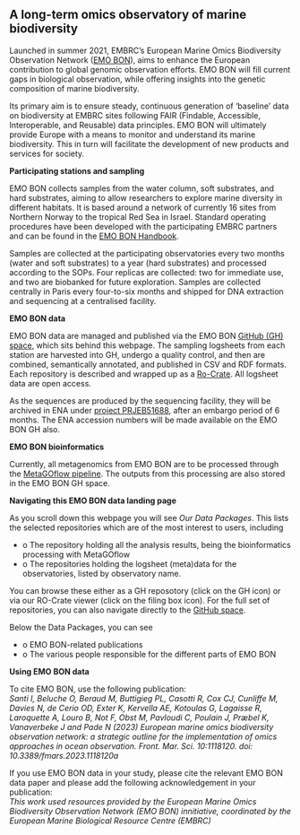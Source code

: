 ## A long-term omics observatory of marine biodiversity

Launched in summer 2021, EMBRC’s European Marine Omics Biodiversity Observation Network ([EMO BON](https://www.embrc.eu/services/emo-bon)), aims to enhance the European contribution to global genomic observation efforts. EMO BON will fill current gaps in biological observation, while offering insights into the genetic composition of marine biodiversity.

Its primary aim is to ensure steady, continuous generation of ‘baseline’ data on biodiversity at EMBRC sites following FAIR (Findable, Accessible, Interoperable, and Reusable) data principles. EMO BON will ultimately provide Europe with a means to monitor and understand its marine biodiversity. This in turn will facilitate the development of new products and services for society.

**Participating stations and sampling**

EMO BON collects samples from the water column, soft substrates, and hard substrates, aiming to allow researchers to explore marine diversity in different habitats. It is based around a network of currently 16 sites from Northern Norway to the tropical Red Sea in Israel. Standard operating procedures have been developed with the participating EMBRC partners and can be found in the [EMO BON Handbook](https://www.embrc.eu/newsroom/publications/european-marine-omics-biodiversity-observation-network-emo-bon-handbook).  

Samples are collected at the participating observatories every two months (water and soft substrates) to a year (hard substrates) and processed according to the SOPs. Four replicas are collected: two for immediate use, and two are biobanked for future exploration. Samples are collected centrally in Paris every four-to-six months and shipped for DNA extraction and sequencing at a centralised facility. 

**EMO BON data**

EMO BON data are managed and published via the EMO BON [GitHub (GH) space](https://github.com/emo-bon), which sits behind this webpage. The sampling logsheets from each station are harvested into GH, undergo a quality control, and then are combined, semantically annotated, and published in CSV and RDF formats. Each repository is described and wrapped up as a [Ro-Crate](https://www.researchobject.org/ro-crate/). All logsheet data are open access. 

As the sequences are produced by the sequencing facility, they will be archived in ENA under [project PRJEB51688](https://www.ebi.ac.uk/ena/browser/view/PRJEB51688), after an embargo period of 6 months. The ENA accession numbers will be made available on the  EMO BON GH also. 

**EMO BON bioinformatics** 

Currently, all metagenomics from EMO BON are to be processed through the [MetaGOflow pipeline](https://academic.oup.com/gigascience/article/doi/10.1093/gigascience/giad078/7321054). The outputs from this processing are also stored in the EMO BON GH space. 

**Navigating this EMO BON data landing page**

As you scroll down this webpage you will see _Our Data Packages_. This lists the selected repositories which are of the most interest to users, including
- o The repository holding all the analysis results, being the bioinformatics processing with MetaGOflow
- o The repositories holding the logsheet (meta)data for the observatories, listed by observatory name.<br>

<!--
- o Governance metadata, use to control the data management workflows and actions in this GH space.<br>
- o Sequencing data, containing all the ENA-related metadata.<br>
-->
  
You can browse these either as a GH reposotory (click on the GH icon) or via our RO-Crate viewer (click on the filing box icon). For the full set of repositories, you can also navigate directly to the [GitHub space](https://github.com/emo-bon).

Below the Data Packages, you can see 
- o EMO BON-related publications
- o The various people responsible for the different parts of EMO BON
<!--
- o Results ...
- o Docs ...
-->

**Using EMO BON data**

To cite EMO BON, use the following publication: <br>
*Santi I, Beluche O, Beraud M, Buttigieg PL, Casotti R, Cox CJ, Cunliffe M, Davies N, de Cerio OD, Exter K, Kervella AE, Kotoulas G, Lagaisse R, Laroquette A, Louro B, Not F, Obst M, Pavloudi C, Poulain J, Præbel K, Vanaverbeke J and Pade N (2023) European marine omics biodiversity observation network: a strategic outline for the implementation of omics approaches in ocean observation. Front. Mar. Sci. 10:1118120. doi: 10.3389/fmars.2023.1118120a*<br>

If you use EMO BON data in your study, please cite the relevant EMO BON data paper and please add the following acknowledgement in your publication:<br>
*This work used resources provided by the European Marine Omics Biodiversity Observation Network (EMO BON) innitiative, coordinated by the European Marine Biological Resource Centre (EMBRC)*

